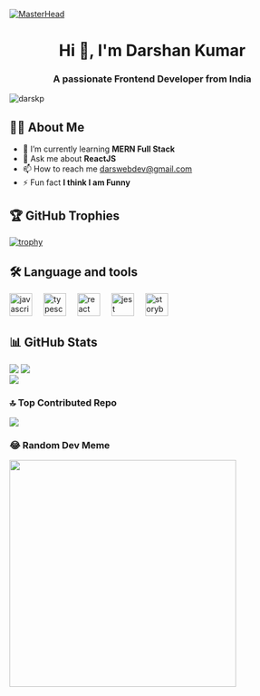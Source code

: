 [![MasterHead](https://blogger.googleusercontent.com/img/b/R29vZ2xl/AVvXsEg218P0FPCeRa0SzU-j_T6N4VZWNhjs0jb5Uyjc343oRwmBXMnK2rdGkW-lxqAGSWbq-_0kbFA4WM3fNJgqjdSzy3x7SfMuOoma_WTIXeacRwYMbAlIE_oKEZGHUaIbPiPiYK4bIugDnclTclVBGtDXimo2Ve8yKyoWQZ33MglLkomiOdDOAEppURVBoA/s16000/Frontend-developer.gif)](https://darskp.io)

<h1 align="center">Hi 👋, I'm Darshan Kumar</h1>
<h3 align="center">A passionate Frontend Developer from India</h3>
<p align="left"> <img src="https://komarev.com/ghpvc/?username=darskp&label=Profile%20views&color=0e75b6&style=flat" alt="darskp" /> </p>

## 👨‍💻 About Me 
- 🌱 I’m currently learning **MERN Full Stack**
- 💬 Ask me about **ReactJS**
- 📫 How to reach me  darswebdev@gmail.com
- ⚡ Fun fact **I think I am Funny**

## 🏆 GitHub Trophies
 [![trophy](https://github-profile-trophy.vercel.app/?username=darskp&theme=gitdimmed&margin-w=15&margin-h=15&no-frame=true)](https://github.com/ryo-ma/github-profile-trophy)

## 🛠 Language and tools
<div align="left">
  <img src="https://cdn.jsdelivr.net/gh/devicons/devicon/icons/javascript/javascript-original.svg" height="40" alt="javascript logo"  />
  <img width="12" />
  <img src="https://cdn.jsdelivr.net/gh/devicons/devicon/icons/typescript/typescript-original.svg" height="40" alt="typescript logo"  />
  <img width="12" />
  <img src="https://cdn.jsdelivr.net/gh/devicons/devicon/icons/react/react-original.svg" height="40" alt="react logo"  />
  <img width="12" />
  <img src="https://cdn.jsdelivr.net/gh/devicons/devicon/icons/jest/jest-plain.svg" height="40" alt="jest logo"  />
  <img width="12" />
  <img src="https://cdn.jsdelivr.net/gh/devicons/devicon/icons/storybook/storybook-original.svg" height="40" alt="storybook logo"  />
</div>

## 📊 GitHub Stats

![](https://github-readme-stats.vercel.app/api/top-langs/?username=darskp&theme=dark&hide_border=true&include_all_commits=true&count_private=true&layout=compact)
![](https://github-readme-stats.vercel.app/api?username=darskp&theme=dark&hide_border=true&include_all_commits=true&count_private=true)<br/>
![](https://github-readme-streak-stats.herokuapp.com/?user=darskp&theme=dark&hide_border=true)<br/>

### 🔝 Top Contributed Repo
![](https://github-contributor-stats.vercel.app/api?username=darskp&limit=5&theme=dark&combine_all_yearly_contributions=true)

### 😂 Random Dev Meme
<img src='https://randommeme-five.vercel.app/' style="height: 400px;"/>
